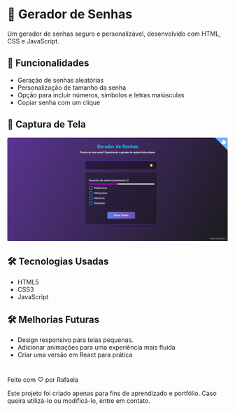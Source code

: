 # 🔐 Gerador de Senhas

Um gerador de senhas seguro e personalizável, desenvolvido com HTML, CSS e JavaScript.

## 🚀 Funcionalidades

- Geração de senhas aleatórias
- Personalização de tamanho da senha
- Opção para incluir números, símbolos e letras maiúsculas
- Copiar senha com um clique

## 🎨 Captura de Tela

![Preview do projeto](./preview.png)

## 🛠️ Tecnologias Usadas

- HTML5
- CSS3
- JavaScript

## 🛠 Melhorias Futuras
- Design responsivo para telas pequenas.
- Adicionar animações para uma experiência mais fluida
- Criar uma versão em React para prática

#
Feito com ♡ por Rafaela

Este projeto foi criado apenas para fins de aprendizado e portfólio. Caso queira utilizá-lo ou modificá-lo, entre em contato.
